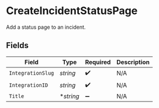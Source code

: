 # CreateIncidentStatusPage

Add a status page to an incident.


## Fields

| Field              | Type               | Required           | Description        |
| ------------------ | ------------------ | ------------------ | ------------------ |
| `IntegrationSlug`  | *string*           | :heavy_check_mark: | N/A                |
| `IntegrationID`    | *string*           | :heavy_check_mark: | N/A                |
| `Title`            | **string*          | :heavy_minus_sign: | N/A                |